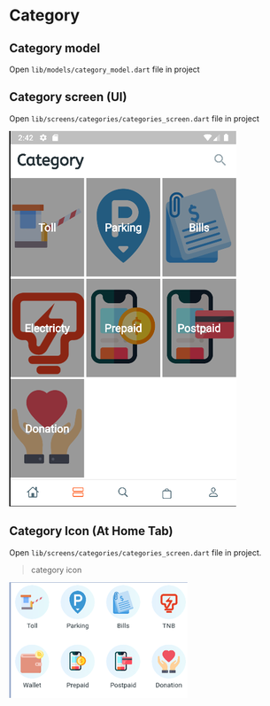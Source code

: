 # Category

## Category model
Open `lib/models/category_model.dart` file in project

## Category screen (UI)
Open ``lib/screens/categories/categories_screen.dart`` file in project

![Category screen](/img/category-screen.png)

## Category Icon (At Home Tab)
Open ``lib/screens/categories/categories_screen.dart`` file in project.
>category icon

![Category icon](/img/category-icon.png)
